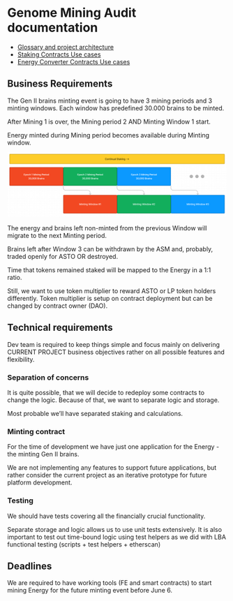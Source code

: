 # Genome Mining Audit documentation

- [Glossary and project architecture](glossary.md)
- [Staking Contracts Use cases](staking_uc.md)
- [Energy Converter Contracts Use cases](converter_uc.md)

## Business Requirements

The Gen II brains minting event is going to have 3 mining periods and 3 minting windows. Each window has predefined 30.000 brains to be minted.

After Mining 1 is over, the Mining period 2 AND Minting Window 1 start.

Energy minted during Mining period becomes available during Minting window.

![GEN II Brains Minting event](assets/event.png)

The energy and brains left non-minted from the previous Window will migrate to the next Minting period.

Brains left after Window 3 can be withdrawn by the ASM and, probably, traded openly for ASTO OR destroyed.

Time that tokens remained staked will be mapped to the Energy in a 1:1 ratio.

Still, we want to use token multiplier to reward ASTO or LP token holders differently. Token multiplier is setup on contract deployment but can be changed by contract owner (DAO).

## Technical requirements

Dev team is required to keep things simple and focus mainly on delivering CURRENT PROJECT business objectives rather on all possible features and flexibility.

### Separation of concerns

It is quite possible, that we will decide to redeploy some contracts to change the logic.
Because of that, we want to separate logic and storage.

Most probable we’ll have separated staking and calculations.

### Minting contract

For the time of development we have just one application for the Energy - the minting Gen II brains.

We are not implementing any features to support future applications, but rather consider the current project as an iterative prototype for future platform development.

### Testing

We should have tests covering all the financially crucial functionality.

Separate storage and logic allows us to use unit tests extensively. It is also important to test out time-bound logic using test helpers as we did with LBA functional testing (scripts + test helpers + etherscan)

## Deadlines

We are required to have working tools (FE and smart contracts) to start mining Energy for the future minting event before June 6.
